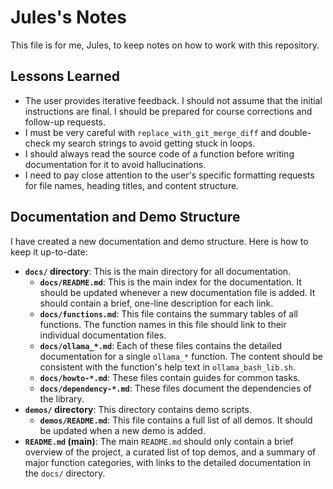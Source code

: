 # Jules's Notes

This file is for me, Jules, to keep notes on how to work with this repository.

## Lessons Learned

* The user provides iterative feedback. I should not assume that the initial instructions are final. I should be prepared for course corrections and follow-up requests.
* I must be very careful with `replace_with_git_merge_diff` and double-check my search strings to avoid getting stuck in loops.
* I should always read the source code of a function before writing documentation for it to avoid hallucinations.
* I need to pay close attention to the user's specific formatting requests for file names, heading titles, and content structure.

## Documentation and Demo Structure

I have created a new documentation and demo structure. Here is how to keep it up-to-date:

*   **`docs/` directory**: This is the main directory for all documentation.
    *   **`docs/README.md`**: This is the main index for the documentation. It should be updated whenever a new documentation file is added. It should contain a brief, one-line description for each link.
    *   **`docs/functions.md`**: This file contains the summary tables of all functions. The function names in this file should link to their individual documentation files.
    *   **`docs/ollama_*.md`**: Each of these files contains the detailed documentation for a single `ollama_*` function. The content should be consistent with the function's help text in `ollama_bash_lib.sh`.
    *   **`docs/howto-*.md`**: These files contain guides for common tasks.
    *   **`docs/dependency-*.md`**: These files document the dependencies of the library.
*   **`demos/` directory**: This directory contains demo scripts.
    *   **`demos/README.md`**: This file contains a full list of all demos. It should be updated when a new demo is added.
*   **`README.md` (main)**: The main `README.md` should only contain a brief overview of the project, a curated list of top demos, and a summary of major function categories, with links to the detailed documentation in the `docs/` directory.
